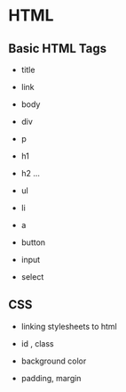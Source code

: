 # HTML

## Basic HTML Tags

- title

- link

- body

- div

- p

- h1

- h2 ...

- ul

- li

- a

- button

- input

- select

## CSS

- linking stylesheets to html

- id , class

- background color

- padding, margin
